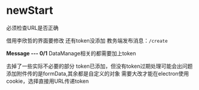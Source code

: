 # newStart
必须检查URL是否正确

借用李欣哲的界面要修改
还有token没添加
教务端发布消息：`/create`  

  **Message --- 0/1**
DataManage相关的都需要加上token

去掉了一些实际不必要的部分
token已添加，但没有token过期处理可能会出问题
添加附件传的是formData,其余都是自定义的对象
需要大改才能在electron使用cookie，选择直接用URL传递token